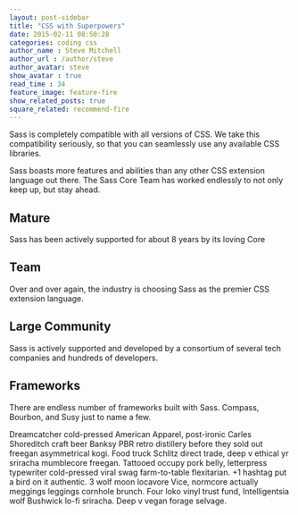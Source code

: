 ```yaml
---
layout: post-sidebar
title: "CSS with Superpowers"
date: 2015-02-11 08:50:28
categories: coding css
author_name : Steve Mitchell
author_url : /author/steve
author_avatar: steve
show_avatar : true
read_time : 34
feature_image: feature-fire
show_related_posts: true
square_related: recommend-fire
---
```


Sass is completely compatible with all versions of CSS. We take this compatibility seriously, so that you can seamlessly use any available CSS libraries.

Sass boasts more features and abilities than any other CSS extension language out there. The Sass Core Team has worked endlessly to not only keep up, but stay ahead.

## Mature
Sass has been actively supported for about 8 years by its loving Core

## Team
Over and over again, the industry is choosing Sass as the premier CSS extension language.

## Large Community
Sass is actively supported and developed by a consortium of several tech companies and hundreds of developers.

## Frameworks
There are endless number of frameworks built with Sass. Compass, Bourbon, and Susy just to name a few.


Dreamcatcher cold-pressed American Apparel, post-ironic Carles Shoreditch craft beer Banksy PBR retro distillery before they sold out freegan asymmetrical kogi. Food truck Schlitz direct trade, deep v ethical yr sriracha mumblecore freegan. Tattooed occupy pork belly, letterpress typewriter cold-pressed viral swag farm-to-table flexitarian. +1 hashtag put a bird on it authentic. 3 wolf moon locavore Vice, normcore actually meggings leggings cornhole brunch. Four loko vinyl trust fund, Intelligentsia wolf Bushwick lo-fi sriracha. Deep v vegan forage selvage.
